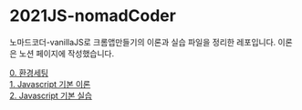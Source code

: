 # 2021JS-nomadCoder

노마드코더-vanillaJS로 크롬앱만들기의 이론과 실습 파일을 정리한 레포입니다.
이론은 노션 페이지에 작성했습니다.

[0. 환경세팅](https://www.notion.so/0-f58e6c40a5d3479a83b25c4d9c5f7451)
<br>
[1. Javascript 기본 이론](https://www.notion.so/JS-1-9a3102a1f8cb4802a77ba459ebda60aa)
<br>
[2. Javascript 기본 실습](https://www.notion.so/cool-dichondra-05c/JS-9a3102a1f8cb4802a77ba459ebda60aa)
